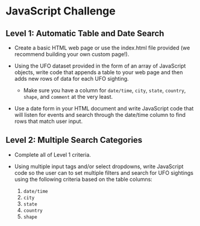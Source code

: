 # JavaScript Challenge

## Level 1: Automatic Table and Date Search 


* Create a basic HTML web page or use the index.html file provided (we recommend building your own custom page!).


* Using the UFO dataset provided in the form of an array of JavaScript objects, write code that appends a table to your web page and then adds new rows of data for each UFO sighting.

  * Make sure you have a column for `date/time`, `city`, `state`, `country`, `shape`, and `comment` at the very least.



* Use a date form in your HTML document and write JavaScript code that will listen for events and search through the date/time column to find rows that match user input.



## Level 2: Multiple Search Categories 


* Complete all of Level 1 criteria.


* Using multiple input tags and/or select dropdowns, write JavaScript code so the user can to set multiple filters and search for UFO sightings using the following criteria based on the table columns:

  1. `date/time`
  2. `city`
  3. `state`
  4. `country`
  5. `shape`
